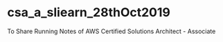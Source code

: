 # csa_a_sliearn_28thOct2019
To Share Running Notes of AWS Certified Solutions Architect - Associate 
